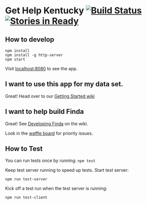 # Get Help Kentucky [![Build Status](https://travis-ci.org/openlexington/finda.svg)](https://travis-ci.org/openlexington/finda) [![Stories in Ready](https://badge.waffle.io/openlexington/finda.svg?label=ready&title=Ready)](http://waffle.io/openlexington/finda)

## How to develop

    npm install
    npm install -g http-server
    npm start

Visit [localhost:8080](http://localhost:8080/) to see the app.

## I want to use this app for my data set.

Great! Head over to our [Getting Started wiki](https://github.com/codeforboston/finda/wiki/Getting-Started)

## I want to help build Finda

Great! See [Developing Finda](https://github.com/codeforboston/finda/wiki/Developing-Finda) on the wiki.

Look in the [waffle board](https://waffle.io/openlexington/finda) for priority issues.

## How to Test

You can run tests once by running: `npm test`

Keep test server running to speed up tests. Start test server:

    npm run test-server

Kick off a test run when the test server is running:

    npm run test-client

